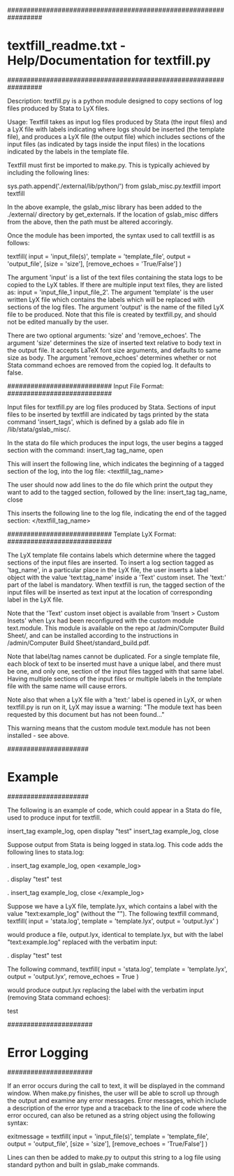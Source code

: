 #################################################################
#  textfill_readme.txt - Help/Documentation for textfill.py
#################################################################

Description:
textfill.py is a python module designed to copy sections of log files produced by Stata to LyX files.

Usage:
Textfill takes as input log files produced by Stata (the input files) and a LyX file with labels indicating where logs should be 
inserted (the template file), and produces a LyX file (the output file) which includes sections of the input files (as indicated by 
tags inside the input files) in the locations indicated by the labels in the template file.

Textfill must first be imported to make.py.  This is typically achieved by including the following lines:

sys.path.append('./external/lib/python/')
from gslab_misc.py.textfill import textfill

In the above example, the gslab_misc library has been added to the ./external/ directory by get_externals.  If the location of 
gslab_misc differs from the above, then the path must be altered accoringly.

Once the module has been imported, the syntax used to call textfill is as follows:

textfill( input = 'input_file(s)', template = 'template_file', output = 'output_file', [size = 'size'], [remove_echoes = 'True/False'] )

The argument 'input' is a list of the text files containing the stata logs to be copied to the LyX tables. If there are multiple input 
text files, they are listed as: input = 'input_file_1 input_file_2'. The argument 'template' is the user written LyX file which contains 
the labels which will be replaced with sections of the log files. The argument 'output' is the name of the filled LyX file to be produced.
Note that this file is created by textfill.py, and should not be edited manually by the user.

There are two optional arguments: 'size' and 'remove_echoes'. The argument 'size' determines the size of inserted text relative to body text
in the output file. It accepts LaTeX font size arguments, and defaults to same size as body. The argument 'remove_echoes' determines whether
or not Stata command echoes are removed from the copied log.  It defaults to false.


###########################
Input File Format:
###########################

Input files for textfill.py are log files produced by Stata. Sections of input files to be inserted by textfill are indicated by tags printed
by the stata command 'insert_tags', which is defined by a gslab ado file in /lib/stata/gslab_misc/.

In the stata do file which produces the input logs, the user begins a tagged section with the command:
insert_tag tag_name, open

This will insert the following line, which indicates the beginning of a tagged section of the log, into the log file:
<textfill_tag_name>

The user should now add lines to the do file which print the output they want to add to the tagged section, followed by the line:
insert_tag tag_name, close

This inserts the following line to the log file, indicating the end of the tagged section:
</textfill_tag_name>


###########################
Template LyX Format:
###########################

The LyX template file contains labels which determine where the tagged sections of the input files are inserted. To insert a log section tagged as
'tag_name', in a particular place in the LyX file, the user inserts a label object with the value 'text:tag_name' inside a 'Text' custom inset.  The 'text:' part of the label
is mandatory. When textfill is run, the tagged section of the input files will be inserted as text input at the location of corresponding label 
in the LyX file.

Note that the 'Text' custom inset object is available from 'Insert > Custom Insets' when Lyx had been reconfigured with the custom module text.module.
This module is available on the repo at /admin/Computer Build Sheet/, and can be installed according to the instructions in /admin/Computer Build Sheet/standard_build.pdf.

Note that label/tag names cannot be duplicated.  For a single template file, each block of text to be inserted must have a unique label, and there 
must be one, and only one, section of the input files tagged with that same label. Having multiple sections of the input files or multiple labels in 
the template file with the same name will cause errors.  

Note also that when a LyX file with a 'text:' label is opened in LyX, or when textfill.py is run on it, LyX may issue a warning:
"The module text has been requested by this document but has not been found..."

This warning means that the custom module text.module has not been installed - see above.


#####################
# Example
#####################

The following is an example of code, which could appear in a Stata do file, used to produce input for textfill.

insert_tag example_log, open
display "test"
insert_tag example_log, close

Suppose output from Stata is being logged in stata.log.  This code adds the following lines to stata.log:


. insert_tag example_log, open
<example_log>

. display "test"
test

. insert_tag example_log, close
</example_log>


Suppose we have a LyX file, template.lyx, which contains a label with the value "text:example_log" (without the ""). The following textfill command,
textfill( input = 'stata.log', template = 'template.lyx', output = 'output.lyx' )

would produce a file, output.lyx, identical to template.lyx, but with the label "text:example.log" replaced with the verbatim input:


. display "test"
test


The following command,
textfill( input = 'stata.log', template = 'template.lyx', output = 'output.lyx', remove_echoes = True )

would produce output.lyx replacing the label with the verbatim input (removing Stata command echoes):


test


######################
# Error Logging
######################

If an error occurs during the call to text, it will be displayed in the command window.  When make.py finishes, the user will
be able to scroll up through the output and examine any error messages.  Error messages, which include a description of the error type
and a traceback to the line of code where the error occured, can also be retuned as a string object using the following syntax:

exitmessage = textfill( input = 'input_file(s)', template = 'template_file', output = 'output_file', [size = 'size'], [remove_echoes = 'True/False'] )

Lines can then be added to make.py to output this string to a log file using standard python and built in gslab_make commands.

